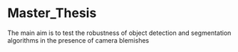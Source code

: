 # Master_Thesis
The main aim is to test the robustness of object detection and segmentation algorithms in the presence of camera blemishes
